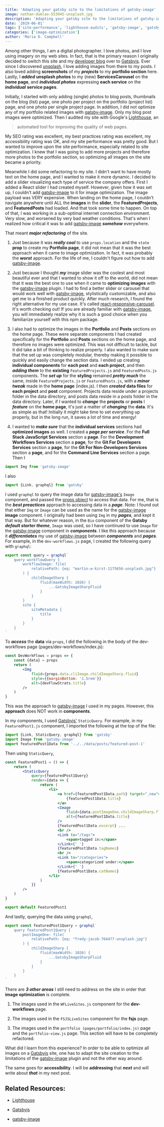 ```yaml
---
title: 'Adapting your gatsby site to the limitations of gatsby-image'
image: nathan-dumlao-553945-unsplash.jpg
description: 'Adapting your gatsby site to the limitations of gatsby-image.'
date: '2019-06-01'
tags: ['site-performance', 'lighthouse-audits', 'gatsby-image', 'gatsbyjs']
categories: ['image-optimization']
author: 'Maria D. Campbell'
---
```


Among other things, I am a digital photographer. I love photos, and I love using
imagery on my web sites. In fact, that is the primary reason I originally
decided to switch this site and my
[developer blog](https://www.mariadcampbell.com/) over to
[Gatsbyjs](https://www.gatsbyjs.org/). Ever since I discovered
[unsplash](https://unsplash.com/), I love adding images from there to my posts.
I also loved adding **screenshots** of my **_projects_** to my **portfolio
section** here. Lastly, I **_added_** **unsplash photos** to my (new)
**ServicesCarousel** on the **home page**, and **_individual photos_**
expressing **each service** on the **_individual_** **service pages**.

Initially, I started with only adding (single) photos to blog posts, thumbnails
on the blog (list) page, one photo per project on the portfolio (project list)
page, and one photo per single project page. In addition, I did not optimize any
of my portfolio related images with
[gatsby-image](https://www.gatsbyjs.org/packages/gatsby-image/). Only my blog
post images were optimized. Then I audited my site with Google's
[Lighthouse](https://developers.google.com/web/tools/lighthouse/), an

> automated tool for improving the quality of web pages.

My SEO rating was excellent, my best practices rating was excellent, my
accessibility rating was OK, and my site performance was pretty good. But I
wanted to improve upon the site performance, especially related to site
optimization. I knew that I was going to add more projects and therefore more
photos to the portfolio section, so optimizing all images on the site became a
priority.

Meanwhile I did some refactoring to my site. I didn't want to have mostly text
on the home page, and I wanted to make it more dynamic. I decided to add a
slider visualizing each type of service the company offers. First I added a
React slider I had created myself. However, given how it was set up, I couldn't
add [gatsby-image](https://www.gatsbyjs.org/packages/gatsby-image/) to it for
image optimization. The image payload was VERY expensive. When landing on the
home page, I couldn't navigate anywhere until ALL the **images** in the
**slider**, the **FeaturedProjects**, and **FeaturedPosts** had loaded. And that
took some time to happen. On top of that, I was working in a sub-optimal
internet connection environment. Very slow, and worsened by very bad weather
conditions. That's when I realized how critical it was to add
[gatsby-image](https://www.gatsbyjs.org/packages/gatsby-image/) **_somehow_**
everywhere.

That meant **_major refactoring_** of the site.

1. Just because it was **_really cool_** to use `props.location` and the `state`
   **prop** to create my **Portfolio page**, it did not mean that it was the
   best approach when it came to image optimization. In fact, it was probably
   the **_worst_** approach. For the life of me, I couldn't figure out how to
   add [gatsby-image](https://www.gatsbyjs.org/packages/gatsby-image/).

2. Just because I thought **_my_** image slider was the coolest and most
   beautiful ever and that I wanted to show it off to the world, did not mean
   that it was the best one to use when it came to **optimizing images** with
   the [gatsby-image](https://www.gatsbyjs.org/packages/gatsby-image/) plugin. I
   had to find a better slider or carousel that would work well with
   [gatsby-image](https://www.gatsbyjs.org/packages/gatsby-image/),
   stylistically customizable, and also get me to a finished product quickly.
   After much research, I found the right alternative for my use case. It's
   called
   [react-responsive-carousel](https://www.npmjs.com/package/react-responsive-carousel).
   It's worth checking out! If you are already familiar with
   [gatsby-image](https://www.gatsbyjs.org/packages/gatsby-image/), you will
   immediately realize why it is such a good choice when you familiarize
   yourself with this npm package.

3. I also had to optimize the images in the **Portfolio** and **Posts** sections
   on the home page. These were separate components I had created specifically
   for the **Portfolio** and **Posts** sections on the home page, and therefore
   no images were optimized. This was not difficult to tackle, but it did take a
   bit of thinking to realize properly. I also wanted to make sure that the set
   up was completely modular, thereby making it possible to quickly and easily
   change the section data. I ended up creating **individual components** for
   **each post** and **each project**, and then **_adding them_** to the
   **existing** `FeaturedProjects.js` and `FeaturedPosts.js` components. The
   **_set up_** for the **styling** remained **_pretty much_** the same, inside
   `FeaturedProjects.js` or `FeaturedPosts.js`, with a **_minor tweak_** made in
   the **home page** (index.js). I then **_created_** **data files** for **each
   project** and **post** component. Projects data reside under a projects
   folder in the data directory, and posts data reside in a posts folder in the
   data directory. Later, if I wanted to **_change_** the **projects** or
   **posts** I **_feature_** on the **home page**, it's just a matter of
   **_changing_** the **data**. It's as simple as that! Initially it might take
   time to set everything up properly, but in the long run, it saves a lot of
   time and energy!

4. I wanted to **_make sure_** that the **individual services** sections had
   **optimized images** as well. I created a **_page per service_**. For the
   **Full Stack JavaScript Services** section a **page**. For the **Development
   Workflows Services** section a **page**, for the **Git For Developers
   Services** section a **page**, for the **Git For Non-Developers Services**
   section a **page**, and for the **Command Line Services** section a page.
   Then I

```jsx
import Img from 'gatsby-image'
```

I also

```jsx
import {Link, graphql} from 'gatsby'
```

I used `graphql` to query the image data for
[gatsby-image's](https://www.gatsbyjs.org/packages/gatsby-image/) `Image`
component, and passed the
[props object](https://reactjs.org/docs/components-and-props.html) to access
that data. For me, that is the **_best preactices_** approach to accessing data
in a **_page_**. Note: I found out that either `Img` or `Image` can be used as
the name for the [gatsby-image](https://www.gatsbyjs.org/packages/gatsby-image/)
**image** component. I originally had been using `Img` in my **_pages_**, and
kept it that way. But for whatever reason, in the `Bio` component of the
**Gatsby** **_default starter theme_**, `Image` was used, so I have continued to
use `Image` for the
[gatsby-image](https://www.gatsbyjs.org/packages/gatsby-image/) component in
**_components_**. I like this approach because it **_differentiates_** my use of
[gatsby-image](https://www.gatsbyjs.org/packages/gatsby-image/) between
**_components_** and **_pages_**. For example, in the `dev-workflows.js` page, I
created the following query with `graphql`:

```js
export const query = graphql`
    query workflowQuery {
        workflowImage: file(
            relativePath: {eq: "martin-w-kirst-1175656-unsplash.jpg"}
        ) {
            childImageSharp {
                fluid(maxWidth: 1026) {
                    ...GatsbyImageSharpFluid
                }
            }
        }
        site {
            siteMetadata {
                title
            }
        }
    }
`
```

To **_access_** the **data** via `props`, I did the following in the body of the
dev-workflows page (pages/dev-workflows/index.js):

```jsx
const DevWorkFlows = props => {
    const {data} = props
    return (
        <Img
            fluid={props.data.cliImage.childImageSharp.fluid}
            style={{marginBottom: '1.5rem'}}
            alt={devFlowStrats.title}
        />
    )
}
```

This was the approach to
[gatsby-image](https://www.gatsbyjs.org/packages/gatsby-image/) I used in my
pages. However, this **approach** does NOT work in **components**.

In my components, I used [Gatsbyjs'](https://www.gatsbyjs.org/) `StaticQuery`.
For example, in my `FeaturedPost1.js` component, I imported the following at the
top of the file:

```jsx
import {Link, StaticQuery, graphql} from 'gatsby'
import Image from 'gatsby-image'
import featuredPost1Data from '../../data/posts/featured-post-1'
```

Then using `StaticQuery`,

```jsx
const FeaturedPost1 = () => {
    return (
        <StaticQuery
            query={featuredPost1Query}
            render={data => {
                return (
                    <li>
                        <a href={featuredPost1Data.path} target="_new">
                            {featuredPost1Data.title}
                        </a>
                        <Image
                            fluid={data.postImageOne.childImageSharp.fluid}
                            alt={featuredPost1Data.title}
                        />
                        {featuredPost1Data.excerpt} ...
                        <br />
                        <Link to="/tags">
                            <span>tagged in:</span>
                        </Link>{' '}
                        {featuredPost1Data.tagNames}
                        <br />
                        <Link to="/categories">
                            <span>categorized under:</span>
                        </Link>{' '}
                        {featuredPost1Data.catNames}
                    </li>
                )
            }}
        />
    )
}

export default FeaturedPost1
```

And lastly, querying the data using `graphql`,

```js
export const featuredPost1Query = graphql`
    query featuredPost1Query {
        postImageOne: file(
            relativePath: {eq: "fredy-jacob-764477-unsplash.jpg"}
        ) {
            childImageSharp {
                fluid(maxWidth: 1026) {
                    ...GatsbyImageSharpFluid
                }
            }
        }
    }
`
```

There are **_3 other areas_** I still need to address on the site in order that
**image optimization** is complete.

1. The images used in the `WFLiveSites.js` component for the **dev-workflows**
   page.

2. The images used in the `FSJSLiveSites` component for the **fsjs** page.

3. The images used in the `portfolio (pages/portfolio/index.js)` page and the
   `portfolio-view.js` page. This section will have to be completely refactored.

What did I learn from this experience? In order to be able to optimize all
images on a [Gatsbyjs](https://www.gatsbyjs.org/) site, one has to adapt the
site creation to the limitations of the
[gatsby-image](https://www.gatsbyjs.org/packages/gatsby-image/) plugin and not
the other way around.

The same goes for **accessibility**. I will be **addressing** that **_next_**
and will write about **_that_** in my next post.

## Related Resources:

-   [Lighthouse](https://developers.google.com/web/tools/lighthouse/)

-   [Gatsbyjs](https://www.gatsbyjs.org/)

-   [gatsby-image](https://www.gatsbyjs.org/packages/gatsby-image/)
